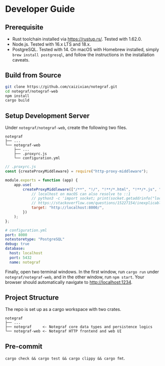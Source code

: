 # Developer Guide

## Prerequisite

- Rust toolchain installed via <https://rustup.rs/>. Tested with 1.62.0.
- Node.js. Tested with 16.x LTS and 18.x.
- PostgreSQL. Tested with 14. On macOS with Homebrew installed, simply `brew install postgresql`, and follow the
  instructions in the installation caveats.

## Build from Source

```bash
git clone https://github.com/caizixian/notegraf.git
cd notegraf/notegraf-web
npm install
cargo build
```

## Setup Development Server

Under `notegraf/notegraf-web`, create the following two files.

```
notegraf
├── ...
└── notegraf-web
    ├── ...
    ├── .proxyrc.js
    └── configuration.yml
```

```javascript
// .proxyrc.js
const {createProxyMiddleware} = require("http-proxy-middleware");

module.exports = function (app) {
    app.use(
        createProxyMiddleware(["/**", "!/", "!**/*.html", "!**/*.js", "!*.css", "!**/*.css", "!**/*.map", "!**/*.ttf", "!**/*.woff", "!**/*.woff2"], {
            // localhost on macOS can also resolve to ::1
            // python3 -c 'import socket; print(socket.getaddrinfo("localhost", 8000))'
            // https://stackoverflow.com/questions/15227154/inexplicable-node-js-http-throwing-connect-econnrefused-ipv6
            target: "http://localhost:8000/",
        })
    );
};
```

```yaml
# configuration.yml
port: 8000
notestoretype: "PostgreSQL"
debug: true
database:
  host: localhost
  port: 5432
  name: notegraf
```

Finally, open two terminal windows.
In the first window, run `cargo run` under `notegraf/notegraf-web`, and in the other window, run `npm start`.
Your browser should automatically navigate to <http://localhost:1234>.

## Project Structure

The repo is set up as a cargo workspace with two crates.

```
notegraf
├── ...
├── notegraf     <- Notegraf core data types and persistence logics
└── notegraf-web <- Notegraf HTTP frontend and web UI 
```

## Pre-commit

`cargo check && cargo test && cargo clippy && cargo fmt`.
